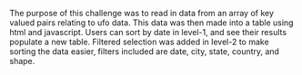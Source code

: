 The purpose of this challenge was to read in data from an array of key valued pairs relating to ufo data. This data was then made into a table using html and javascript. Users can sort by date in level-1, and see their results populate a new table. Filtered selection was  added in level-2 to make sorting the data easier, filters included are date, city, state, country, and shape. 
